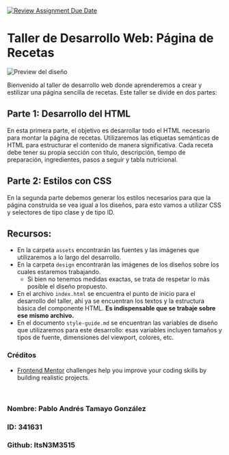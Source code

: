 [![Review Assignment Due Date](https://classroom.github.com/assets/deadline-readme-button-22041afd0340ce965d47ae6ef1cefeee28c7c493a6346c4f15d667ab976d596c.svg)](https://classroom.github.com/a/Byz-5WQa)
# Taller de Desarrollo Web: Página de Recetas

![Preview del diseño](./design/desktop-preview.jpg)


Bienvenido al taller de desarrollo web donde aprenderemos a crear y estilizar una página sencilla de recetas. Este taller se divide en dos partes:

## Parte 1: Desarrollo del HTML
En esta primera parte, el objetivo es desarrollar todo el HTML necesario para montar la página de recetas. Utilizaremos las etiquetas semánticas de HTML para estructurar el contenido de manera significativa. Cada receta debe tener su propia sección con título, descripción, tiempo de preparación, ingredientes, pasos a seguir y tabla nutricional.

## Parte 2: Estilos con CSS
En la segunda parte debemos generar los estilos necesarios para que la página construida se vea igual a los diseños, para esto vamos a utilizar CSS y selectores de tipo clase y de tipo ID.


## Recursos:
- En la carpeta `assets` encontrarán las fuentes y las imágenes que utilizaremos a lo largo del desarrollo.
- En la carpeta `design` encontrarán las imágenes de los diseños sobre los cuales estaremos trabajando.
   - Si bien no tenemos medidas exactas, se trata de respetar lo más posible el diseño propuesto.
- En el archivo `index.html` se encuentra el punto de inicio para el desarrollo del taller, ahí ya se encuentran los textos y la estructura básica del componente HTML. **Es indispensable que se trabaje sobre ese mismo archivo.**
- En el documento `style-guide.md` se encuentran las variables de diseño que utilizaremos para este desarrollo: esas variables incluyen tamaños y tipos de fuente, dimensiones del viewport, colores, etc.

### Créditos
- [Frontend Mentor](https://www.frontendmentor.io) challenges help you improve your coding skills by building realistic projects.

<br>

### Nombre: Pablo Andrés Tamayo González
### ID: 341631
### Github: ItsN3M3515